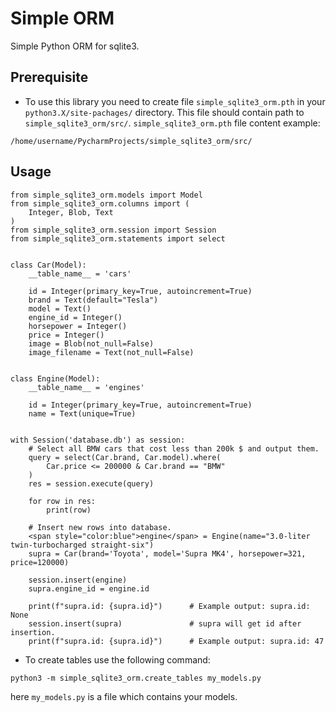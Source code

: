 # Simple ORM
Simple Python ORM for sqlite3.
## Prerequisite
- To use this library you need to create file `simple_sqlite3_orm.pth`
  in your `python3.X/site-pachages/` directory. This file should 
  contain path to `simple_sqlite3_orm/src/`.
  `simple_sqlite3_orm.pth` file content example:
```
/home/username/PycharmProjects/simple_sqlite3_orm/src/
```
## Usage
```
from simple_sqlite3_orm.models import Model
from simple_sqlite3_orm.columns import (
    Integer, Blob, Text
)
from simple_sqlite3_orm.session import Session
from simple_sqlite3_orm.statements import select


class Car(Model):
    __table_name__ = 'cars'

    id = Integer(primary_key=True, autoincrement=True)
    brand = Text(default="Tesla")
    model = Text()
    engine_id = Integer()
    horsepower = Integer()
    price = Integer()
    image = Blob(not_null=False)
    image_filename = Text(not_null=False)


class Engine(Model):
    __table_name__ = 'engines'

    id = Integer(primary_key=True, autoincrement=True)
    name = Text(unique=True)


with Session('database.db') as session:
    # Select all BMW cars that cost less than 200k $ and output them.
    query = select(Car.brand, Car.model).where(
        Car.price <= 200000 & Car.brand == "BMW"
    )
    res = session.execute(query)
    
    for row in res:
        print(row)
        
    # Insert new rows into database.
    <span style="color:blue">engine</span> = Engine(name="3.0-liter twin-turbocharged straight-six")
    supra = Car(brand='Toyota', model='Supra MK4', horsepower=321, price=120000)
    
    session.insert(engine)
    supra.engine_id = engine.id
    
    print(f"supra.id: {supra.id}")      # Example output: supra.id: None
    session.insert(supra)               # supra will get id after insertion.
    print(f"supra.id: {supra.id}")      # Example output: supra.id: 47

```

- To create tables use the following command:
```
python3 -m simple_sqlite3_orm.create_tables my_models.py
```
here `my_models.py` is a file which contains your models.
